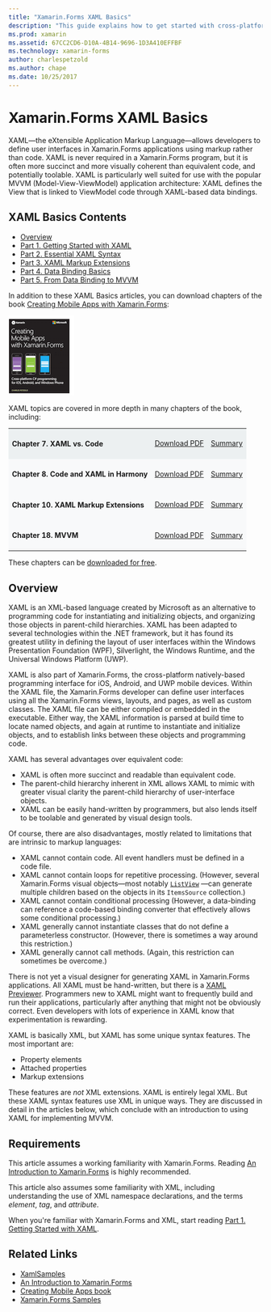 ```yaml
---
title: "Xamarin.Forms XAML Basics"
description: "This guide explains how to get started with cross-platform XAML for mobile devices. XAML allows developers to define user interfaces in Xamarin.Forms applications using markup rather than code."
ms.prod: xamarin
ms.assetid: 67CC2CD6-D10A-4B14-9696-1D3A410EFFBF
ms.technology: xamarin-forms
author: charlespetzold
ms.author: chape
ms.date: 10/25/2017
---
```


# Xamarin.Forms XAML Basics

XAML—the eXtensible Application Markup Language—allows developers to define user interfaces in Xamarin.Forms applications using markup rather than code. XAML is never required in a Xamarin.Forms program, but it is often more succinct and more visually coherent than equivalent code, and potentially toolable. XAML is particularly well suited for use with the popular MVVM (Model-View-ViewModel) application architecture: XAML defines the View that is linked to ViewModel code through XAML-based data bindings.

## XAML Basics Contents

* [Overview](#Overview)
* [Part 1. Getting Started with XAML](~/xamarin-forms/xaml/xaml-basics/get-started-with-xaml.md)
* [Part 2. Essential XAML Syntax](~/xamarin-forms/xaml/xaml-basics/essential-xaml-syntax.md)
* [Part 3. XAML Markup Extensions](~/xamarin-forms/xaml/xaml-basics/xaml-markup-extensions.md)
* [Part 4. Data Binding Basics](~/xamarin-forms/xaml/xaml-basics/data-binding-basics.md)
* [Part 5. From Data Binding to MVVM](~/xamarin-forms/xaml/xaml-basics/data-bindings-to-mvvm.md)

In addition to these XAML Basics articles, you can download chapters of the book [Creating Mobile Apps with Xamarin.Forms](~/xamarin-forms/creating-mobile-apps-xamarin-forms/index.md):

[![](images/cover-sml.png "Book Cover")](~/xamarin-forms/creating-mobile-apps-xamarin-forms/index.md)

XAML topics are covered in more depth in many chapters of the book, including:

<table style="border:0px; box-shadow:0 0px 0px" cellpadding="0" cellspacing="2" border="0" width="85%">
<tr style="background:#ecf0f1">
  <td style="border:0px;">
    <h4>Chapter 7. XAML vs. Code</h4>
  </td>
  <td style="border:0px;" align="right"><a href="https://download.xamarin.com/developer/xamarin-forms-book/XamarinFormsBook-Ch07-Apr2016.pdf">Download PDF</a> </td>
  <td style="border:0px;" align="right"><a href="~/xamarin-forms/creating-mobile-apps-xamarin-forms/summaries/chapter07.md">Summary</a></td>
</tr>
<tr style="background:#f8f9fa">
  <td style="border:0px;">
    <h4>Chapter 8. Code and XAML in Harmony</h4>
  </td>
  <td style="border:0px;" align="right"><a href="https://download.xamarin.com/developer/xamarin-forms-book/XamarinFormsBook-Ch08-Apr2016.pdf">Download PDF</a> </td>
  <td style="border:0px;" align="right"><a href="~/xamarin-forms/creating-mobile-apps-xamarin-forms/summaries/chapter08.md">Summary</a></td>
</tr>
<tr style="background:#f8f9fa">
  <td style="border:0px;">
    <h4>Chapter 10. XAML Markup Extensions</h4>
  </td>
  <td style="border:0px;" align="right"><a href="https://download.xamarin.com/developer/xamarin-forms-book/XamarinFormsBook-Ch10-Apr2016.pdf">Download PDF</a> </td>
  <td style="border:0px;" align="right"><a href="~/xamarin-forms/creating-mobile-apps-xamarin-forms/summaries/chapter10.md">Summary</a></td>
</tr>
<tr style="background:#f8f9fa">
  <td style="border:0px;">
    <h4>Chapter 18. MVVM</h4>
  </td>
  <td style="border:0px;" align="right"><a href="https://download.xamarin.com/developer/xamarin-forms-book/XamarinFormsBook-Ch18-Apr2016.pdf">Download PDF</a> </td>
  <td style="border:0px;" align="right"><a href="~/xamarin-forms/creating-mobile-apps-xamarin-forms/summaries/chapter18.md">Summary</a></td></tr>
</table>

These chapters can be [downloaded for free](~/xamarin-forms/creating-mobile-apps-xamarin-forms/index.md).

<a name="Overview" />

## Overview

XAML is an XML-based language created by Microsoft as an alternative to programming code for instantiating and initializing objects, and organizing those objects in parent-child hierarchies. XAML has been adapted to several technologies within the .NET framework, but it has found its greatest utility in defining the layout of user interfaces within the Windows Presentation Foundation (WPF), Silverlight, the Windows Runtime, and the Universal Windows Platform (UWP).

XAML is also part of Xamarin.Forms, the cross-platform natively-based programming interface for iOS, Android, and UWP mobile devices. Within the XAML file, the Xamarin.Forms developer can define user interfaces using all the Xamarin.Forms views, layouts, and pages, as well as custom classes. The XAML file can be either compiled or embedded in the executable. Either way, the XAML information is parsed at build time to locate named objects, and again at runtime to instantiate and initialize objects, and to establish links between these objects and programming code.

XAML has several advantages over equivalent code:

-  XAML is often more succinct and readable than equivalent code.
-  The parent-child hierarchy inherent in XML allows XAML to mimic with greater visual clarity the parent-child hierarchy of user-interface objects.
-  XAML can be easily hand-written by programmers, but also lends itself to be toolable and generated by visual design tools.

Of course, there are also disadvantages, mostly related to limitations that are intrinsic to markup languages:

-  XAML cannot contain code. All event handlers must be defined in a code file.
-  XAML cannot contain loops for repetitive processing. (However, several Xamarin.Forms visual objects—most notably  [`ListView`](https://developer.xamarin.com/api/type/Xamarin.Forms.ListView/) —can generate multiple children based on the objects in its `ItemsSource` collection.)
-  XAML cannot contain conditional processing (However, a data-binding can reference a code-based binding converter that effectively allows some conditional processing.)
-  XAML generally cannot instantiate classes that do not define a parameterless constructor. (However, there is sometimes a way around this restriction.)
-  XAML generally cannot call methods. (Again, this restriction can sometimes be overcome.)

There is not yet a visual designer for generating XAML in Xamarin.Forms applications. All XAML must be hand-written, but there is a [XAML Previewer](~/xamarin-forms/xaml/xaml-previewer.md). Programmers new to XAML might want to frequently build and run their applications, particularly after anything that might not be obviously correct. Even developers with lots of experience in XAML know that experimentation is rewarding.

XAML is basically XML, but XAML has some unique syntax features. The most important are:

- Property elements
- Attached properties
- Markup extensions

These features are *not* XML extensions. XAML is entirely legal XML. But these XAML syntax features use XML in unique ways. They are discussed in detail in the articles below, which conclude with an introduction to using XAML for implementing MVVM.

## Requirements

This article assumes a working familiarity with Xamarin.Forms. Reading [An Introduction to Xamarin.Forms](~/xamarin-forms/get-started/introduction-to-xamarin-forms.md) is highly recommended.

This article also assumes some familiarity with XML, including understanding the use of XML namespace declarations, and the terms *element*, *tag*, and *attribute*.

When you're familiar with Xamarin.Forms and XML, start reading [Part 1. Getting Started with XAML](~/xamarin-forms/xaml/xaml-basics/get-started-with-xaml.md).



## Related Links

- [XamlSamples](https://developer.xamarin.com/samples/xamarin-forms/XamlSamples/)
- [An Introduction to Xamarin.Forms](~/xamarin-forms/get-started/introduction-to-xamarin-forms.md)
- [Creating Mobile Apps book](~/xamarin-forms/creating-mobile-apps-xamarin-forms/index.md)
- [Xamarin.Forms Samples](https://developer.xamarin.com/samples/xamarin-forms/all/)
